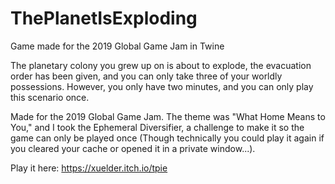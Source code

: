 # ThePlanetIsExploding
Game made for the 2019 Global Game Jam in Twine

The planetary colony you grew up on is about to explode, the evacuation order has been given, and you can only take three of your worldly possessions. However, you only have two minutes, and you can only play this scenario once.

Made for the 2019 Global Game Jam. The theme was "What Home Means to You," and I took the Ephemeral Diversifier, a challenge to make it so the game can only be played once (Though technically you could play it again if you cleared your cache or opened it in a private window...).

Play it here: https://xuelder.itch.io/tpie
